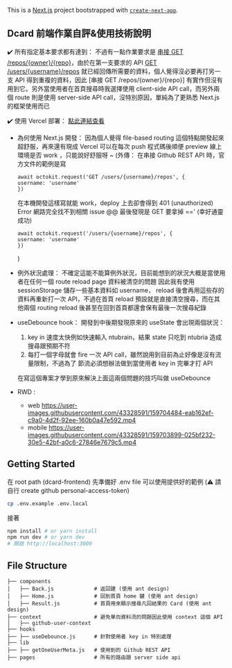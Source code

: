 This is a [Next.js](https://nextjs.org/) project bootstrapped with [`create-next-app`](https://github.com/vercel/next.js/tree/canary/packages/create-next-app).

## Dcard 前端作業自評&使用技術說明

✔️ 所有指定基本要求都有達到：
不過有一點作業要求是 [串接 GET /repos/{owner}/{repo}](https://docs.github.com/en/rest/reference/repos#get-a-repository)，由於在第一支要求的 API [GET /users/{username}/repos](https://docs.github.com/en/rest/reference/repos#list-repositories-for-a-user) 就已經回傳所需要的資料，個人覺得沒必要再打另一支 API 得到重複的資料，因此 [串接 GET /repos/{owner}/{repo}] 有實作但沒有用到它。另外當使用者在首頁搜尋時我選擇使用 client-side API call，而另外兩個 route 則是使用 server-side API call，沒特別原因，單純為了更熟悉 Next.js 的框架使用而已

✔️ 使用 Vercel 部署：
[點此連結查看](https://dcard-frontend-test.vercel.app/)

- 為何使用 Next.js 開發：
  因為個人覺得 file-based routing 這個特點開發起來超舒服，再來還有現成 Vercel 可以在每次 push 程式碼後順便 preview 線上環境是否 work ，只能說好舒服呀 ~
  (外傳：
  在串接 Github REST API 時，官方文件的範例是寫
  ```
  await octokit.request('GET /users/{username}/repos', {
  username: 'username'
  })
  ```
  在本機開發這樣寫就能 work，deploy 上去卻會得到 401 (unauthorized) Error
  網路完全找不到相關 issue @@
  最後發現是 GET 要拿掉 ==' (幸好通靈成功)
  ```
  await octokit.request('/users/{username}/repos', {
  username: 'username'
  })
  ```
  )
- 例外狀況處理：
  不確定這能不能算例外狀況，目前能想到的狀況大概是當使用者在任何一個 route reload page 資料被清空的問題
  因此我有使用 sessionStorage 儲存一些基本資料如 username，
  reload 後會再用這些存的資料再重新打一次 API，不過在首頁 reload 預設就是直接清空搜尋，而在其他兩個 routing reload 後甚至在回到首頁都還會保有最後一次搜尋紀錄
- useDebounce hook：
  開發到中後期發現原來的 useState 會出現兩個狀況：

  1. key in 速度太快例如快速輸入 ntubrain，結果 state 只吃到 ntubria 造成搜尋跟預期不符
  2. 每打一個字母就會 fire 一次 API call，雖然說用到目前為止好像是沒有流量限制，不過為了
     節流必須想辦法做到當使用者 key in 完畢才打 API

  在寫這個專案才學到原來解決上面這兩個問題的技巧叫做 useDebounce

- RWD :
  - web
  https://user-images.githubusercontent.com/43328591/159704484-eab162ef-c9a0-4d2f-92ee-160b0a47e592.mp4
  - mobile
  https://user-images.githubusercontent.com/43328591/159703899-025bf232-30e5-42bf-a0c6-27846e7679c5.mp4


## Getting Started

在 root path (dcard-frontend) 先準備好 .env file
可以使用提供好的範例
(⚠️ 請自行 create github personal-access-token)

```bash
cp .env.example .env.local
```

接著

```bash
npm install # or yarn install
npm run dev # or yarn dev
# 開啟 http://localhost:3000
```

## File Structure

```
├── components
│   ├── Back.js             # 返回建 (使用 ant design)
│   ├── Home.js             # 回到首頁 home 鍵 (使用 ant design)
│   ├── Result.js           # 首頁用來顯示搜尋凡回結果的 Card (使用 ant design)
├── context                 # 避免單向資料流的問題因此使用 context 這個 API
│   ├── github-user-context
├── hooks
├── ├── useDebounce.js      # 針對使用者 key in 特別處理
├── lib
├── ├── getOneUserMeta.js   # 使用到的 Github REST API
├── pages                   # 所有的路由跟 server side api
```
